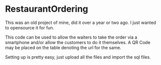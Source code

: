 # RestaurantOrdering

This was an old project of mine, did it over a year or two ago. I just wanted to opensource it for fun.

This code can be used to allow the waiters to take the order via a smartphone and/or allow the customers to do it themselves. A QR Code may be placed on the table denoting the url for the same.

Setting up is pretty easy, just upload all the files and import the sql files.
